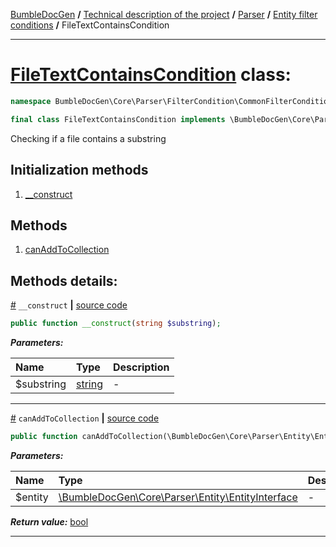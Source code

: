 [BumbleDocGen](/docs/README.md) **/**
[Technical description of the project](/docs/tech/readme.md) **/**
[Parser](/docs/tech/02_parser/readme.md) **/**
[Entity filter conditions](/docs/tech/02_parser/entityFilterCondition.md) **/**
FileTextContainsCondition

---


# [FileTextContainsCondition](https://github.com/bumble-tech/bumble-doc-gen/blob/master/src/Core/Parser/FilterCondition/CommonFilterCondition/FileTextContainsCondition.php#L14) class:

```php
namespace BumbleDocGen\Core\Parser\FilterCondition\CommonFilterCondition;

final class FileTextContainsCondition implements \BumbleDocGen\Core\Parser\FilterCondition\ConditionInterface
```
Checking if a file contains a substring

## Initialization methods

1. [__construct](#m-construct) 
## Methods

1. [canAddToCollection](#mcanaddtocollection) 

## Methods details:

<a name="m-construct" href="#m-construct">#</a> `__construct`  **|** [source code](https://github.com/bumble-tech/bumble-doc-gen/blob/master/src/Core/Parser/FilterCondition/CommonFilterCondition/FileTextContainsCondition.php#L16)
```php
public function __construct(string $substring);
```

***Parameters:***

| Name | Type | Description |
|:-|:-|:-|
$substring | [string](https://www.php.net/manual/en/language.types.string.php) | - |

---

<a name="mcanaddtocollection" href="#mcanaddtocollection">#</a> `canAddToCollection`  **|** [source code](https://github.com/bumble-tech/bumble-doc-gen/blob/master/src/Core/Parser/FilterCondition/CommonFilterCondition/FileTextContainsCondition.php#L20)
```php
public function canAddToCollection(\BumbleDocGen\Core\Parser\Entity\EntityInterface $entity): bool;
```

***Parameters:***

| Name | Type | Description |
|:-|:-|:-|
$entity | [\BumbleDocGen\Core\Parser\Entity\EntityInterface](https://github.com/bumble-tech/bumble-doc-gen/blob/master/src/Core/Parser/Entity/EntityInterface.php) | - |

***Return value:*** [bool](https://www.php.net/manual/en/language.types.boolean.php)

---
